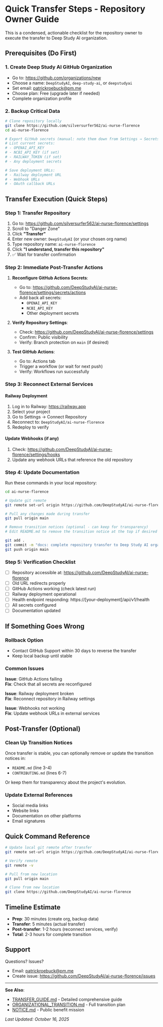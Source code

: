 # Quick Transfer Steps - Repository Owner Guide

This is a condensed, actionable checklist for the repository owner to execute the transfer to Deep Study AI organization.

## Prerequisites (Do First)

### 1. Create Deep Study AI GitHub Organization
- Go to: https://github.com/organizations/new
- Choose a name: `DeepStudyAI`, `deep-study-ai`, or `deepstudyai`
- Set email: patrickroebuck@pm.me
- Choose plan: Free (upgrade later if needed)
- Complete organization profile

### 2. Backup Critical Data
```bash
# Clone repository locally
git clone https://github.com/silversurfer562/ai-nurse-florence
cd ai-nurse-florence

# Export GitHub secrets (manual: note them down from Settings → Secrets)
# List current secrets:
# - OPENAI_API_KEY
# - NCBI_API_KEY (if set)
# - RAILWAY_TOKEN (if set)
# - Any deployment secrets

# Save deployment URLs:
# - Railway deployment URL
# - Webhook URLs
# - OAuth callback URLs
```

## Transfer Execution (Quick Steps)

### Step 1: Transfer Repository
1. Go to: https://github.com/silversurfer562/ai-nurse-florence/settings
2. Scroll to "Danger Zone"
3. Click **"Transfer"**
4. Enter new owner: `DeepStudyAI` (or your chosen org name)
5. Type repository name: `ai-nurse-florence`
6. Click **"I understand, transfer this repository"**
7. ✅ Wait for transfer confirmation

### Step 2: Immediate Post-Transfer Actions
1. **Reconfigure GitHub Actions Secrets**:
   - Go to: https://github.com/DeepStudyAI/ai-nurse-florence/settings/secrets/actions
   - Add back all secrets:
     - `OPENAI_API_KEY`
     - `NCBI_API_KEY`
     - Other deployment secrets

2. **Verify Repository Settings**:
   - Check: https://github.com/DeepStudyAI/ai-nurse-florence/settings
   - Confirm: Public visibility
   - Verify: Branch protection on `main` (if desired)

3. **Test GitHub Actions**:
   - Go to: Actions tab
   - Trigger a workflow (or wait for next push)
   - Verify: Workflows run successfully

### Step 3: Reconnect External Services

#### Railway Deployment
1. Log in to Railway: https://railway.app
2. Select your project
3. Go to Settings → Connect Repository
4. Reconnect to: `DeepStudyAI/ai-nurse-florence`
5. Redeploy to verify

#### Update Webhooks (if any)
1. Check: https://github.com/DeepStudyAI/ai-nurse-florence/settings/hooks
2. Update any webhook URLs that reference the old repository

### Step 4: Update Documentation
Run these commands in your local repository:

```bash
cd ai-nurse-florence

# Update git remote
git remote set-url origin https://github.com/DeepStudyAI/ai-nurse-florence.git

# Pull any changes made during transfer
git pull origin main

# Remove transition notices (optional - can keep for transparency)
# Edit README.md to remove the transition notice at the top if desired

git add .
git commit -m "docs: complete repository transfer to Deep Study AI organization"
git push origin main
```

### Step 5: Verification Checklist
- [ ] Repository accessible at: https://github.com/DeepStudyAI/ai-nurse-florence
- [ ] Old URL redirects properly
- [ ] GitHub Actions working (check latest run)
- [ ] Railway deployment operational
- [ ] Health endpoint responding: https://[your-deployment]/api/v1/health
- [ ] All secrets configured
- [ ] Documentation updated

## If Something Goes Wrong

### Rollback Option
- Contact GitHub Support within 30 days to reverse the transfer
- Keep local backup until stable

### Common Issues

**Issue**: GitHub Actions failing  
**Fix**: Check that all secrets are reconfigured

**Issue**: Railway deployment broken  
**Fix**: Reconnect repository in Railway settings

**Issue**: Webhooks not working  
**Fix**: Update webhook URLs in external services

## Post-Transfer (Optional)

### Clean Up Transition Notices
Once transfer is stable, you can optionally remove or update the transition notices in:
- `README.md` (line 3-4)
- `CONTRIBUTING.md` (lines 6-7)

Or keep them for transparency about the project's evolution.

### Update External References
- Social media links
- Website links
- Documentation on other platforms
- Email signatures

## Quick Command Reference

```bash
# Update local git remote after transfer
git remote set-url origin https://github.com/DeepStudyAI/ai-nurse-florence.git

# Verify remote
git remote -v

# Pull from new location
git pull origin main

# Clone from new location
git clone https://github.com/DeepStudyAI/ai-nurse-florence
```

## Timeline Estimate
- **Prep**: 30 minutes (create org, backup data)
- **Transfer**: 5 minutes (actual transfer)
- **Post-transfer**: 1-2 hours (reconnect services, verify)
- **Total**: 2-3 hours for complete transition

## Support
Questions? Issues?
- Email: patrickroebuck@pm.me
- Create issue: https://github.com/DeepStudyAI/ai-nurse-florence/issues

---

**See Also**:
- [TRANSFER_GUIDE.md](./TRANSFER_GUIDE.md) - Detailed comprehensive guide
- [ORGANIZATIONAL_TRANSITION.md](./ORGANIZATIONAL_TRANSITION.md) - Full transition plan
- [NOTICE.md](./NOTICE.md) - Public benefit mission

*Last Updated: October 16, 2025*
